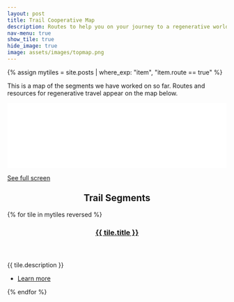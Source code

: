 ```yaml
---
layout: post
title: Trail Cooperative Map
description: Routes to help you on your journey to a regenerative world
nav-menu: true
show_tile: true
hide_image: true
image: assets/images/topmap.png
---
```


{% assign mytiles = site.posts | where_exp: "item", "item.route == true" %}


<p>This is a map of the segments we have worked on so far. Routes and resources for regenerative travel appear on the map below.</p>

<div class="iframeholder"><iframe width="100%" id="map" frameborder="0" allowfullscreen src="//umap.openstreetmap.fr/en/map/co-op-trail_590524?scaleControl=false&miniMap=false&scrollWheelZoom=false&zoomControl=true&allowEdit=false&moreControl=true&searchControl=null&tilelayersControl=null&embedControl=null&datalayersControl=true&onLoadPanel=undefined&captionBar=false"></iframe></div><p><a href="//umap.openstreetmap.fr/en/map/co-op-trail_531479">See full screen</a></p>

<section id="two" class="spotlights">
    <h2 style="margin-top:5%;text-align:center;">Trail Segments</h2>
    {% for tile in mytiles reversed %}
    <section>
        <a href="{{ tile.url  | relative_url }}" class="image">
            <img src="{{ tile.image }}" alt="" data-position="center center" />
        </a>
        <div class="content">
            <div class="inner">
                <header class="major">
                    <h3>
                        <a href="{{ tile.url  | relative_url }}">{{ tile.title }}</a>
                    </h3>
                </header>
                <p>{{ tile.description }}</p>
                <ul class="actions">
                    <li><a href="{{ tile.url  | relative_url }}" class="button">Learn more</a></li>
                </ul>
            </div>
        </div>
    </section>
    {% endfor %}
</section>


